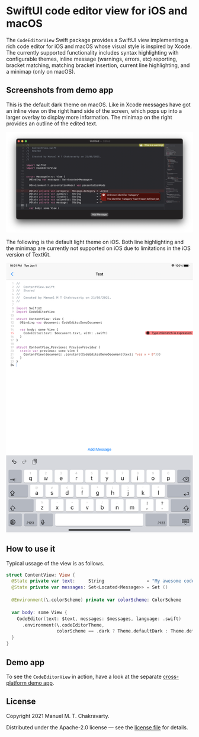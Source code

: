 # SwiftUI code editor view for iOS and macOS

The `CodeEditorView` Swift package provides a SwiftUI view implementing a rich code editor for iOS and macOS whose visual style is inspired by Xcode. The currently supported functionality includes syntax highlighting with configurable themes, inline message (warnings, errors, etc) reporting, bracket matching, matching bracket insertion, current line highlighting, and a minimap (only on macOS).

## Screenshots from demo app

This is the default dark theme on macOS. Like in Xcode messages have got an inline view on the right hand side of the screen, which pops up into a larger overlay to display more information. The minimap on the right provides an outline of the edited text.

<img src="app-demo-images/macOS-dark-example.png">

The following is the default light theme on iOS. Both line highlighting and the minimap are currently not supported on iOS due to limitations in the iOS version of TextKit.

<img src="app-demo-images/iOS-light-example.png">

## How to use it

Typical ussage of the view is as follows.

```swift
struct ContentView: View {
  @State private var text:     String                = "My awesome code..."
  @State private var messages: Set<Located<Message>> = Set ()

  @Environment(\.colorScheme) private var colorScheme: ColorScheme

  var body: some View {
    CodeEditor(text: $text, messages: $messages, language: .swift)
      .environment(\.codeEditorTheme,
                   colorScheme == .dark ? Theme.defaultDark : Theme.defaultLight)
  }
}
```

## Demo app

To see the `CodeEditorView` in action, have a look at the separate [cross-platform demo app](https://github.com/mchakravarty/CodeEditorDemo).

## License

Copyright 2021 Manuel M. T. Chakravarty. 

Distributed under the Apache-2.0 license — see the [license file](LICENSE) for details.
